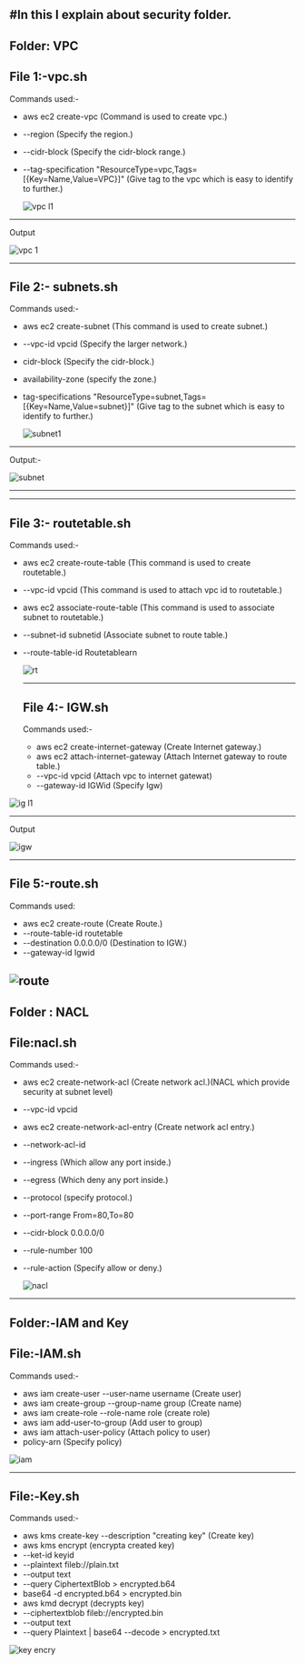 #In this I explain about security folder.
-----------------------------------
Folder: VPC
-----------------------------------
File 1:-vpc.sh
----------------------------------
Commands used:-
* aws ec2 create-vpc (Command is used to create vpc.)
* --region (Specify the region.)
* --cidr-block (Specify the cidr-block range.)
* --tag-specification "ResourceType=vpc,Tags=[{Key=Name,Value=VPC}]" (Give tag to the vpc which is easy to identify to further.)

  ![vpc l1](https://github.com/user-attachments/assets/f2859cb2-a460-4812-8cb9-ddd78b9c757d)

------------------------------------
Output

![vpc 1](https://github.com/user-attachments/assets/85b9e8ea-c090-433e-9aa0-35522d867a81)

------------------------------------
File 2:- subnets.sh
------------------------------------
Commands used:-
* aws ec2 create-subnet (This command is used to create subnet.)
* --vpc-id vpcid (Specify the larger network.)
* cidr-block (Specify the cidr-block.)
* availability-zone (specify the zone.)
* tag-specifications "ResourceType=subnet,Tags=[{Key=Name,Value=subnet}]" (Give tag to the subnet which is easy to identify to further.)

  ![subnet1](https://github.com/user-attachments/assets/93eda348-aecc-4db4-af4a-d47cd46dc4ec)

---------------------------------------
Output:-

![subnet](https://github.com/user-attachments/assets/00ba4d57-5adf-47a7-b1a1-eb781da52074)

---------------------------------------
---------------------------------------
File 3:- routetable.sh
---------------------------------------
Commands used:-
* aws ec2 create-route-table (This command is used to create routetable.)
* --vpc-id vpcid (This command is used to attach vpc id to routetable.)
* aws ec2 associate-route-table (This command is used to associate subnet to routetable.)
* --subnet-id subnetid (Associate subnet to route table.)
* --route-table-id Routetablearn
  
  ![rt](https://github.com/user-attachments/assets/1bd84bff-1c5c-423e-963e-572ef7817fc9)

  ------------------------------------
  File 4:- IGW.sh
  -----------------------------------
  Commands used:-
  * aws ec2 create-internet-gateway (Create Internet gateway.)
  * aws ec2 attach-internet-gateway (Attach Internet gateway to route table.)
  * --vpc-id vpcid (Attach vpc to internet gatewat)
  * --gateway-id IGWid (Specify Igw)

 ![ig l1](https://github.com/user-attachments/assets/43909049-6b3a-4702-9e6c-410060797268)

 --------------------------------------
 Output

 ![igw](https://github.com/user-attachments/assets/816eb745-04d3-4e13-8d94-89384ba327b1)

 --------------------------------------
 File 5:-route.sh
 --------------------------------------
 Commands used:
 * aws ec2 create-route (Create Route.)
 * --route-table-id routetable
 * --destination 0.0.0.0/0 (Destination to IGW.)
 * --gateway-id Igwid
   
 ![route](https://github.com/user-attachments/assets/1467feab-a662-4ec3-b820-6ed298c090ff)
---------------------------------------
Folder : NACL
---------------------------------------
File:nacl.sh
---------------------------------------
Commands used:-
* aws ec2 create-network-acl (Create network acl.)(NACL which provide security at subnet level)
* --vpc-id vpcid
* aws ec2 create-network-acl-entry (Create network acl entry.)
* --network-acl-id
* --ingress (Which allow any port inside.)
* --egress (Which deny any port inside.)
* --protocol (specify protocol.)
* --port-range From=80,To=80
* --cidr-block 0.0.0.0/0
* --rule-number 100
* --rule-action (Specify allow or deny.)

   ![nacl](https://github.com/user-attachments/assets/af2b6f47-d16a-4017-b7a5-441cb147fb98)

--------------------------------------
Folder:-IAM and Key
--------------------------------------
File:-IAM.sh
--------------------------------------
Commands used:-
* aws iam create-user --user-name username (Create user)
* aws iam create-group --group-name group (Create name)
* aws iam create-role --role-name role (create role)
* aws iam add-user-to-group (Add user to group)
* aws iam attach-user-policy (Attach policy to user)
* policy-arn (Specify policy)

![iam](https://github.com/user-attachments/assets/b1d57853-68c3-487e-9d78-6a2f41013b91)

-------------------------------------
File:-Key.sh
------------------------------------
Commands used:-
* aws kms create-key --description "creating key" (Create key)
* aws kms encrypt (encrypta created key)
* --ket-id keyid
* --plaintext fileb://plain.txt
* --output text
* --query CiphertextBlob > encrypted.b64
* base64 -d encrypted.b64 > encrypted.bin
* aws kmd decrypt (decrypts key)
* --ciphertextblob fileb://encrypted.bin
* --output text
* --query Plaintext | base64 --decode > encrypted.txt


![key encry](https://github.com/user-attachments/assets/ec408bc2-8875-428a-bb86-4abfbf95270a)












  

